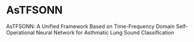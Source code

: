 # AsTFSONN
AsTFSONN: A Unified Framework Based on Time-Frequency Domain Self-Operational Neural Network for Asthmatic Lung Sound Classification
